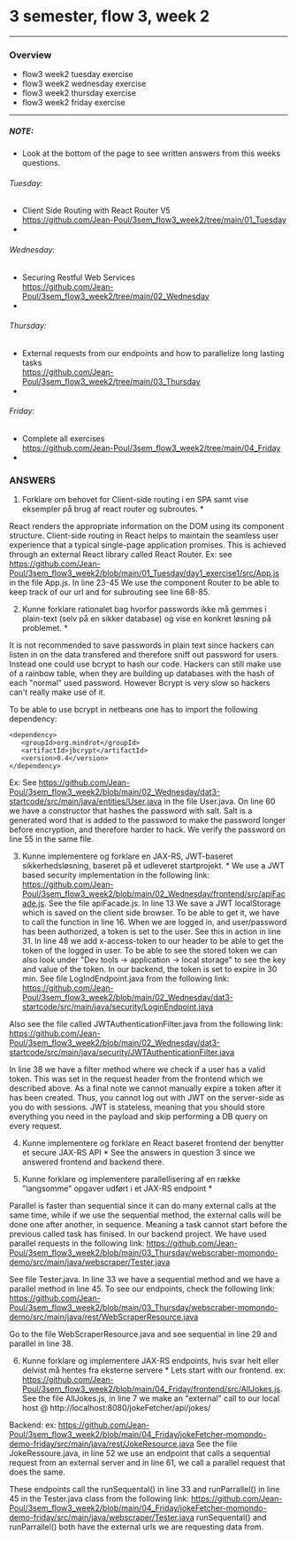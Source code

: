 # 3 semester, flow 3, week 2

-------------------------------------------------------------------------------------------------
### Overview
  - flow3 week2 tuesday exercise
  - flow3 week2 wednesday exercise
  - flow3 week2 thursday exercise
  - flow3 week2 friday exercise
-------------------------------------------------------------------------------------------------

##### NOTE: 
- Look at the bottom of the page to see written answers from this weeks questions.

###### Tuesday: 
- Client Side Routing with React Router V5 <br/>
https://github.com/Jean-Poul/3sem_flow3_week2/tree/main/01_Tuesday<br/>
- 

###### Wednesday: 
- Securing Restful Web Services <br/>
https://github.com/Jean-Poul/3sem_flow3_week2/tree/main/02_Wednesday <br/>
-

###### Thursday: 
- External requests from our endpoints and how to parallelize long lasting tasks <br/>
https://github.com/Jean-Poul/3sem_flow3_week2/tree/main/03_Thursday <br/>
- 

###### Friday: 
- Complete all exercises <br/>
https://github.com/Jean-Poul/3sem_flow3_week2/tree/main/04_Friday <br/>
- 



### ANSWERS

1. Forklare om behovet for Client-side routing i en SPA samt vise eksempler på brug af react router og subroutes. *

React renders the appropriate information on the DOM using its component structure. Client-side routing in React helps to maintain 
the seamless user experience that a typical single-page application promises. This is achieved through an external React library called React Router.
Ex: see https://github.com/Jean-Poul/3sem_flow3_week2/blob/main/01_Tuesday/day1_exercise1/src/App.js in the file App.js. In line 23-45 We use the component Router 
to be able to keep track of our url and for subrouting see line 68-85.

2. Kunne forklare rationalet bag hvorfor passwords ikke må gemmes i plain-text (selv på en sikker database) og vise en konkret løsning på problemet. *

It is not recommended to save passwords in plain text since hackers can listen in on the data transfered and therefore sniff out password for users. Instead one could
use bcrypt to hash our code. Hackers can still make use of a rainbow table, when they are building up databases with the hash of each "normal" used password.
However Bcrypt is very slow so hackers can't really make use of it. 

To be able to use bcrypt in netbeans one has to import the following dependency:
 ```
 <dependency>
    <groupId>org.mindrot</groupId>
    <artifactId>jbcrypt</artifactId>
    <version>0.4</version>
 </dependency>
 ```

Ex: See https://github.com/Jean-Poul/3sem_flow3_week2/blob/main/02_Wednesday/dat3-startcode/src/main/java/entities/User.java in the file User.java. 
On line 60 we have a constructor that hashes the password with salt. 
Salt is a generated word that is added to the password to make the password longer before encryption, and therefore harder to hack. 
We verify the password on line 55 in the same file.


3. Kunne implementere og forklare en JAX-RS, JWT-baseret sikkerhedsløsning, baseret på et udleveret startprojekt. *
We use a JWT based security implementation in the following link: 
https://github.com/Jean-Poul/3sem_flow3_week2/blob/main/02_Wednesday/frontend/src/apiFacade.js. 
See the file apiFacade.js. 
In line 13 We save a JWT localStorage which is saved on the client side browser. 
To be able to get it, we have to call the function in line 16. When we are logged in, and user/password has been authorized, a token is set to the user. 
See this in action in line 31. In line 48 we add x-access-token to our header to be able to get the token of the logged in user. 
To be able to see the stored token we can also look under "Dev tools -> application -> local storage" to see the key and value of the token. 
In our backend, the token is set to expire in 30 min. 
See file LogIndEndpoint.java from the following link: https://github.com/Jean-Poul/3sem_flow3_week2/blob/main/02_Wednesday/dat3-startcode/src/main/java/security/LoginEndpoint.java 

Also see the file called JWTAuthenticationFilter.java from the following link: https://github.com/Jean-Poul/3sem_flow3_week2/blob/main/02_Wednesday/dat3-startcode/src/main/java/security/JWTAuthenticationFilter.java 

In line 38 we have a filter method where we check if a user has a valid token. This was set in the request header from the frontend which we described above.
As a final note we cannot manually expire a token after it has been created. Thus, you cannot log out with JWT on the server-side as you do with sessions.
JWT is stateless, meaning that you should store everything you need in the payload and skip performing a DB query on every request.


4. Kunne implementere og forklare en React baseret frontend der benytter et secure JAX-RS API *
See the answers in question 3 since we answered frontend and backend there.


5. Kunne forklare og implementere parallellisering af en række "langsomme" opgaver udført i et JAX-RS endpoint *

Parallel is faster than sequential since it can do many external calls at the same time, while if we use the sequential method, the external calls will be done one after another, in sequence.
Meaning a task cannot start before the previous called task has finised.
In our backend project. We have used parallel requests in the following link: https://github.com/Jean-Poul/3sem_flow3_week2/blob/main/03_Thursday/webscraber-momondo-demo/src/main/java/webscraper/Tester.java

See file Tester.java. In line 33 we have a sequential method and we have a parallel method in line 45. 
To see our endpoints, check the following link: https://github.com/Jean-Poul/3sem_flow3_week2/blob/main/03_Thursday/webscraber-momondo-demo/src/main/java/rest/WebScraperResource.java

Go to the file WebScraperResource.java and see sequential in line 29 and parallel in line 38.


6. Kunne forklare og implementere JAX-RS endpoints, hvis svar helt eller delvist må hentes fra eksterne servere *
Lets start with our frontend. 
ex: https://github.com/Jean-Poul/3sem_flow3_week2/blob/main/04_Friday/frontend/src/AllJokes.js. 
See the file AllJokes.js, in line 7 we make an "external" call to our local host @   http://localhost:8080/jokeFetcher/api/jokes/  

Backend:
ex: https://github.com/Jean-Poul/3sem_flow3_week2/blob/main/04_Friday/jokeFetcher-momondo-demo-friday/src/main/java/rest/JokeResource.java
See the file JokeRessoure.java, in line 52 we use an endpoint that calls a sequential request from an external server
and in line 61, we call a parallel request that does the same. 

These endpoints call the runSequental() in line 33 and runParrallel() in line 45 in the Tester.java class from the following link: https://github.com/Jean-Poul/3sem_flow3_week2/blob/main/04_Friday/jokeFetcher-momondo-demo-friday/src/main/java/webscraper/Tester.java
runSequental() and runParrallel() both have the external urls we are requesting data from.
